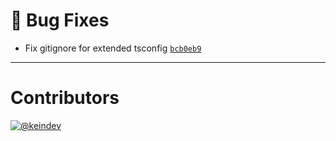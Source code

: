 # :bug: Bug Fixes

- Fix gitignore for extended tsconfig [`bcb0eb9`](https://github.com/tagproject/ts-package-shared-config/commit/bcb0eb976809cdb7e6d10d746ed70082e26ffe54)

---

# Contributors

[![@keindev](https://avatars.githubusercontent.com/u/4527292?v=4&s=40)](https://github.com/keindev)
